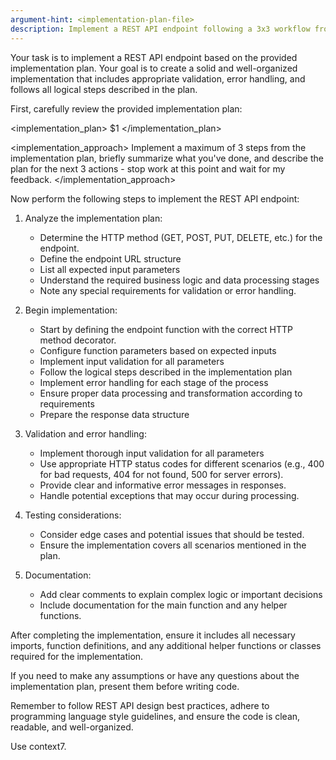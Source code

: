 ```yaml
---
argument-hint: <implementation-plan-file>
description: Implement a REST API endpoint following a 3x3 workflow from an implementation plan
---
```


Your task is to implement a REST API endpoint based on the provided implementation plan. Your goal is to create a solid and well-organized implementation that includes appropriate validation, error handling, and follows all logical steps described in the plan.

First, carefully review the provided implementation plan:

<implementation_plan>
$1
</implementation_plan>

<implementation_approach>
Implement a maximum of 3 steps from the implementation plan, briefly summarize what you've done, and describe the plan for the next 3 actions - stop work at this point and wait for my feedback.
</implementation_approach>

Now perform the following steps to implement the REST API endpoint:

1. Analyze the implementation plan:
   - Determine the HTTP method (GET, POST, PUT, DELETE, etc.) for the endpoint.
   - Define the endpoint URL structure
   - List all expected input parameters
   - Understand the required business logic and data processing stages
   - Note any special requirements for validation or error handling.

2. Begin implementation:
   - Start by defining the endpoint function with the correct HTTP method decorator.
   - Configure function parameters based on expected inputs
   - Implement input validation for all parameters
   - Follow the logical steps described in the implementation plan
   - Implement error handling for each stage of the process
   - Ensure proper data processing and transformation according to requirements
   - Prepare the response data structure

3. Validation and error handling:
   - Implement thorough input validation for all parameters
   - Use appropriate HTTP status codes for different scenarios (e.g., 400 for bad requests, 404 for not found, 500 for server errors).
   - Provide clear and informative error messages in responses.
   - Handle potential exceptions that may occur during processing.

4. Testing considerations:
   - Consider edge cases and potential issues that should be tested.
   - Ensure the implementation covers all scenarios mentioned in the plan.

5. Documentation:
   - Add clear comments to explain complex logic or important decisions
   - Include documentation for the main function and any helper functions.

After completing the implementation, ensure it includes all necessary imports, function definitions, and any additional helper functions or classes required for the implementation.

If you need to make any assumptions or have any questions about the implementation plan, present them before writing code.

Remember to follow REST API design best practices, adhere to programming language style guidelines, and ensure the code is clean, readable, and well-organized.

Use context7.
